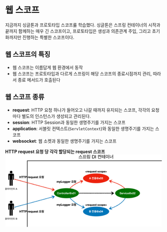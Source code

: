 # 웹 스코프

지금까지 싱글톤과 프로토타입 스코프릃 학습했다. 싱글톤은 스프링 컨테이너의 시작과 끝까지 함께하는 매우 긴 스코프이고, 프로토타입은 생성과 의존관계 주입, 그리고 초기화까지만 진행하는 특별한 스코프이다.

## 웹 스코프의 특징
- 웹 스코프는 이름답게 웹 환경에서 동작
- 웹 스코프는 프로토타입과 다르게 스프링이 해당 스코프의 종료시점까지 관리, 따라서 종료 메서드가 호출된다

## 웹 스코프 종류
- **request**: HTTP 요청 하나가 들어오고 나갈 때까지 유지되는 스코프, 각각의 요청마다 별도의 인스턴스가 생성되고 관리된다.
- **session**: HTTP Session과 동일한 생명주기를 가지는 스코프
- **application**: 서블릿 컨텍스트(`ServletContext`)와 동일한 생명주기를 가지는 스코프
- **websocket**: 웹 소켓과 동일한 생명주기를 가지는 스코프

**HTTP request 요청 당 각각 할당되는 request 스코프**
![img.png](HTTP_request_요청_당_각각_할당되는_request_스코프.png)

